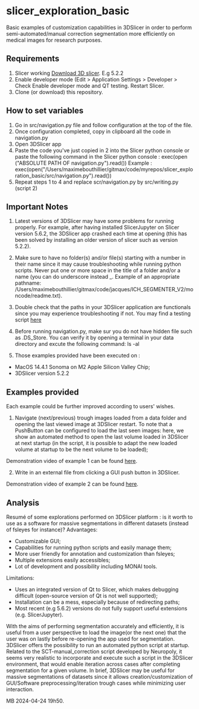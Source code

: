 # slicer_exploration_basic
Basic examples of customization capabilities in 3DSlicer in order to perform 
semi-automated/manual correction segmentation more efficiently on medical 
images for research purposes.

## Requirements
1. Slicer working [Download 3D slicer](https://download.slicer.org). E.g 5.2.2
2. Enable developer mode (Edit > Application Settings > Developer > 
Check Enable developer mode and QT testing. Restart Slicer.
3. Clone (or download) this repository.

## How to set variables
1. Go in src/navigation.py file and follow configuration at the top of the file.
2. Once configuration completed, copy in clipboard all the code in navigation.py
3. Open 3DSlicer app
4. Paste the code you've just copied in 2 into the Slicer python console or 
   paste the following command in the Slicer python console : exec(open
   ("ABSOLUTE PATH OF navigation.py").read())
   Example : exec(open("/Users/maximebouthillier/gitmax/code/myrepos/slicer_exploration_basic/src/navigation.py").read())
5. Repeat steps 1 to 4 and replace scr/navigation.py by src/writing.py 
   (script 2)


## Important Notes
1. Latest versions of 3DSlicer may have some problems for running properly. For 
   example, after having installed SlicerJupyter on Slicer version 5.6.2, 
   the 3DSlicer app crashed each time at opening (this has been solved by 
   installing an older version of slicer such as version 5.2.2).


2. Make sure to have no folder(s) and/or file(s) starting with a number in 
   their name since it may cause troubleshooting while running python 
   scripts.  Never put one or more space in the title of a folder and/or a 
   name  (you can do underscore instead _.  Example of an appropriate 
   pathname: /Users/maximebouthillier/gitmax/code/jacques/ICH_SEGMENTER_V2/moncode/readme.txt).


4. Double check that the paths in your 3DSlicer application are functionals 
   since you may experience troubleshooting if not. You may find a testing  
   script [here](../resources/SlicerWithExtensions.sh)


5. Before running navigation.py, make sur you do not have hidden file such 
   as .DS_Store. You can verify it by opening a terminal in your data 
   directory and excute the following command: ls -al 


6. Those examples provided have been executed on :
- MacOS 14.4.1 Sonoma on M2 Apple Silicon Valley Chip;
- 3DSlicer version 5.2.2


## Examples provided 
Each example could be further improved according to users' wishes.
1. Navigate (next/previous) trough images loaded from a data folder and 
opening the last viewed image at 3DSlicer restart. 
To note that a PushButton can be configured to load the last seen images: here, 
we show an automated method to open the last volume loaded in 3DSlicer at next 
startup (in the script, it is possible to adapt the new loaded volume at startup 
to be the next volume to be loaded);

Demonstration video of example 1 can be found [here](../resources/example1slicer.mov).

2. Write in an external file from clicking a GUI push button in 3DSlicer.

Demonstration video of example 2 can be found [here](../resources/example2slicer.mov).


## Analysis
Resumé of some explorations performed on 3DSlicer platform : is it worth to use
as a software for massive segmentations in different datasets 
(instead of fsleyes for instance)?
Advantages: 
- Customizable GUI;
- Capabilities for running python scripts and easily manage them;
- More user friendly for annotation and customization than fsleyes;
- Multiple extensions easily accessibles;
- Lot of development and possibility including MONAI tools.

Limitations:
- Uses an integrated version of Qt to Slicer, which makes debugging difficult 
(open-source version of Qt is not well supported);
- Installation can be a mess, especially because of redirecting paths;
- Most recent (e.g 5.6.2) versions do not fully support useful extensions (e.g. 
  SlicerJupyter).

With the aims of performing segmentation accurately and efficiently, it is 
useful from a user perspective to load the image(or the next one) that the user
was on lastly before re-opening the app used for segmentation. 3DSlicer offers
the possibility to run an automated python script at startup. Related to the 
SCT-manual_correction script developed by Neuropoly, it seems very realistic 
to incorporate and execute such a script in the 3DSlicer environment, that 
would enable iteration across cases after completing segmentation for a given 
volume. In brief, 3DSlicer may be useful for massive segmentations of 
datasets since it allows creation/customization of 
GUI/Software preprocessing/iteration trough cases while minimizing user 
interaction.


MB 2024-04-24 19h50.



   



